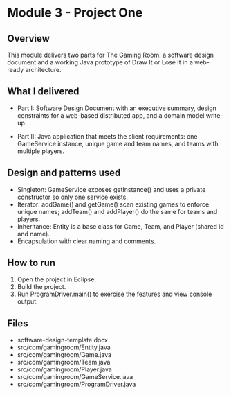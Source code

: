 # Module 3 - Project One

## Overview

This module delivers two parts for The Gaming Room: a software design document and a working Java prototype of Draw It or Lose It in a web-ready architecture.

## What I delivered

- Part I: Software Design Document with an executive summary, design constraints for a web-based distributed app, and a domain model write-up.

- Part II: Java application that meets the client requirements: one GameService instance, unique game and team names, and teams with multiple players.

## Design and patterns used

- Singleton: GameService exposes getInstance() and uses a private constructor so only one service exists.
- Iterator: addGame() and getGame() scan existing games to enforce unique names; addTeam() and addPlayer() do the same for teams and players.
- Inheritance: Entity is a base class for Game, Team, and Player (shared id and name).
- Encapsulation with clear naming and comments.

## How to run

1. Open the project in Eclipse.
2. Build the project.
3. Run ProgramDriver.main() to exercise the features and view console output.

## Files

- software-design-template.docx
- src/com/gamingroom/Entity.java
- src/com/gamingroom/Game.java
- src/com/gamingroom/Team.java
- src/com/gamingroom/Player.java
- src/com/gamingroom/GameService.java
- src/com/gamingroom/ProgramDriver.java

